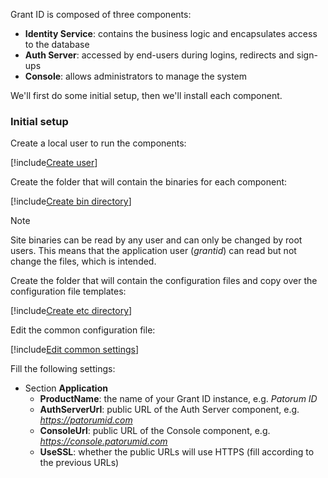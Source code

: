 ﻿Grant ID is composed of three components:

* **Identity Service**: contains the business logic and encapsulates access to the database
* **Auth Server**: accessed by end-users during logins, redirects and sign-ups
* **Console**: allows administrators to manage the system

We'll first do some initial setup, then we'll install each component.

### Initial setup

Create a local user to run the components:

[!include[Create user](../../../../../../includes/grant-id/linux/create-user.md)]

Create the folder that will contain the binaries for each component:

[!include[Create bin directory](../../../../../../includes/grant-id/linux/create-bin-dir.md)]

> [!NOTE]
> Site binaries can be read by any user and can only be changed by root users. This means that the application user (*grantid*) can read but not change the files, which is intended.

Create the folder that will contain the configuration files and copy over the configuration file templates:

[!include[Create etc directory](../../../../../../includes/grant-id/linux/create-etc-dir.md)]

Edit the common configuration file:

[!include[Edit common settings](../../../../../../includes/grant-id/linux/edit-settings-common.md)]

Fill the following settings:

* Section **Application**
  * **ProductName**: the name of your Grant ID instance, e.g. *Patorum ID*
  * **AuthServerUrl**: public URL of the Auth Server component, e.g. *https://patorumid.com*
  * **ConsoleUrl**: public URL of the Console component, e.g. *https://console.patorumid.com*
  * **UseSSL**: whether the public URLs will use HTTPS (fill according to the previous URLs)
